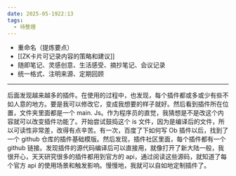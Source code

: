 ```yaml
---
date: 2025-05-1922:13
tags:
  - 待整理
---
```

- 重命名（提炼要点）
- [[ZK卡片可记录内容的策略和建议]]
- 随即笔记、灵感创意、生活感受、摘抄笔记、会议记录
- 统一格式、注明来源、定期回顾
---

后面发现越来越多的插件。在使用的过程中，也发现，每个插件都或多或少有些不如人意的地方。要是我可以修改它，变成我想要的样子就好。然后看到插件所在位置，文件夹里面都是一个 main. Js。作为程序员的直觉，我猜想是不是改这个内容就可以改变插件功能了。开始尝试鼓捣这个 is 文件，因为是编译后的文件，所以可读性非常差，改得有点辛苦。有一次，百度了下如何写 Ob 插件以后，找到了一个 github 仓库的插件基础模版。然后发现，插件社区里面，每个插件都有一个 github 链接。发现插件的源代码编译后可以直接用，就像打开了新大陆一般，我很开心，天天研究很多的插件都用到官方的 api，通过阅读这些源码，就知道了每个官方 api 的使用场景和触发影响。慢慢地，我就可以自如地定制插件了。